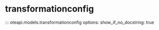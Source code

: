# transformationconfig

::: oteapi.models.transformationconfig
    options:
      show_if_no_docstring: true
